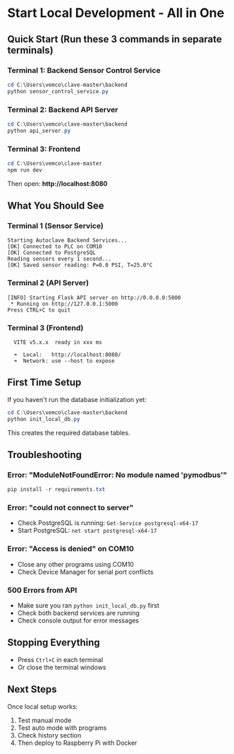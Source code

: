 # Start Local Development - All in One

## Quick Start (Run these 3 commands in separate terminals)

### Terminal 1: Backend Sensor Control Service
```powershell
cd C:\Users\vemco\clave-master\backend
python sensor_control_service.py
```

### Terminal 2: Backend API Server
```powershell
cd C:\Users\vemco\clave-master\backend
python api_server.py
```

### Terminal 3: Frontend
```powershell
cd C:\Users\vemco\clave-master
npm run dev
```

Then open: **http://localhost:8080**

## What You Should See

### Terminal 1 (Sensor Service)
```
Starting Autoclave Backend Services...
[OK] Connected to PLC on COM10
[OK] Connected to PostgreSQL
Reading sensors every 1 second...
[OK] Saved sensor reading: P=0.0 PSI, T=25.0°C
```

### Terminal 2 (API Server)
```
[INFO] Starting Flask API server on http://0.0.0.0:5000
 * Running on http://127.0.0.1:5000
Press CTRL+C to quit
```

### Terminal 3 (Frontend)
```
  VITE v5.x.x  ready in xxx ms

  ➜  Local:   http://localhost:8080/
  ➜  Network: use --host to expose
```

## First Time Setup

If you haven't run the database initialization yet:
```powershell
cd C:\Users\vemco\clave-master\backend
python init_local_db.py
```

This creates the required database tables.

## Troubleshooting

### Error: "ModuleNotFoundError: No module named 'pymodbus'"
```powershell
pip install -r requirements.txt
```

### Error: "could not connect to server"
- Check PostgreSQL is running: `Get-Service postgresql-x64-17`
- Start PostgreSQL: `net start postgresql-x64-17`

### Error: "Access is denied" on COM10
- Close any other programs using COM10
- Check Device Manager for serial port conflicts

### 500 Errors from API
- Make sure you ran `python init_local_db.py` first
- Check both backend services are running
- Check console output for error messages

## Stopping Everything

- Press `Ctrl+C` in each terminal
- Or close the terminal windows

## Next Steps

Once local setup works:
1. Test manual mode
2. Test auto mode with programs
3. Check history section
4. Then deploy to Raspberry Pi with Docker

